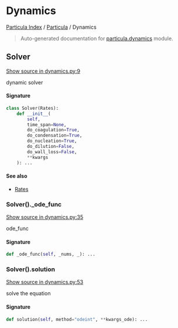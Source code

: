 # Dynamics

[Particula Index](../README.md#particula-index) / [Particula](./index.md#particula) / Dynamics

> Auto-generated documentation for [particula.dynamics](https://github.com/Gorkowski/particula/blob/main/particula/dynamics.py) module.

## Solver

[Show source in dynamics.py:9](https://github.com/Gorkowski/particula/blob/main/particula/dynamics.py#L9)

dynamic solver

#### Signature

```python
class Solver(Rates):
    def __init__(
        self,
        time_span=None,
        do_coagulation=True,
        do_condensation=True,
        do_nucleation=True,
        do_dilution=False,
        do_wall_loss=False,
        **kwargs
    ): ...
```

#### See also

- [Rates](./rates.md#rates)

### Solver()._ode_func

[Show source in dynamics.py:35](https://github.com/Gorkowski/particula/blob/main/particula/dynamics.py#L35)

ode_func

#### Signature

```python
def _ode_func(self, _nums, _): ...
```

### Solver().solution

[Show source in dynamics.py:53](https://github.com/Gorkowski/particula/blob/main/particula/dynamics.py#L53)

solve the equation

#### Signature

```python
def solution(self, method="odeint", **kwargs_ode): ...
```
